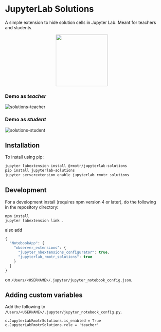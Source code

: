 # JupyterLab Solutions

A simple extension to hide solution cells in Jupyter Lab. Meant for teachers and students.

<p align="center">
<a href="https://notebooks.rmotr.com/fork/santiagobasulto/demonstration-of-jupyterlab-solutions-bcbbbdb9"><img src="https://user-images.githubusercontent.com/872296/50401412-30056380-076d-11e9-91d3-6bad93b540ef.png" width="170px"></a>
</p>

### Demo as _teacher_
![solutions-teacher](https://user-images.githubusercontent.com/7065401/50402147-123afd00-0773-11e9-902c-8b72c266503c.gif)

### Demo as _student_
![solutions-student](https://user-images.githubusercontent.com/7065401/50402146-11a26680-0773-11e9-8c7a-36acc1fbcb85.gif)

## Installation

To install using pip:

```bash
jupyter labextension install @rmotr/jupyterlab-solutions
pip install jupyterlab-solutions
jupyter serverextension enable jupyterlab_rmotr_solutions
```

## Development

For a development install (requires npm version 4 or later), do the following in the repository directory:

```bash
npm install
jupyter labextension link .
```

also add 
```javascript
{
  "NotebookApp": {
    "nbserver_extensions": {
      "jupyter_nbextensions_configurator": true,
      "jupyterlab_rmotr_solutions": true
    }
  }
}
```
on `/Users/<USERNAME>/.jupyter/jupyter_notebook_config.json`.

## Adding custom variables

Add the following to `/Users/<USERNAME>/.jupyter/jupyter_notebook_config.py`.
```
c.JupyterLabRmotrSolutions.is_enabled = True
c.JupyterLabRmotrSolutions.role = 'teacher'
```
